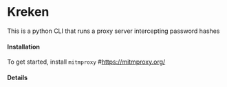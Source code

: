 # Kreken

This is a python CLI that runs a proxy server intercepting password hashes 

#### Installation
To get started, install `mitmproxy` #https://mitmproxy.org/

#### Details

